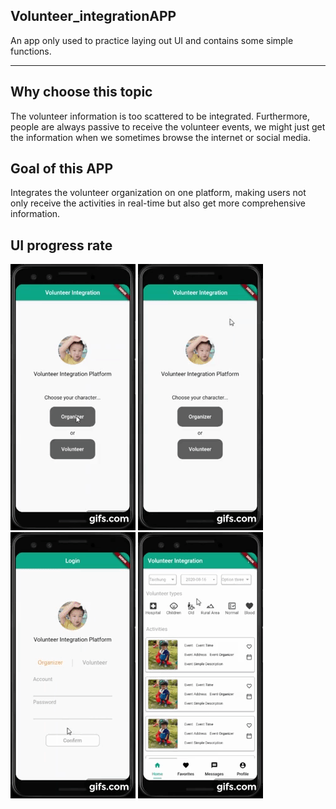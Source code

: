 ## Volunteer_integrationAPP

An app only used to practice laying out UI and contains some simple functions.
***

## Why choose this topic

The volunteer information is too scattered to be integrated.
Furthermore, people are always passive to receive the volunteer events, we might just get the information when we sometimes browse the internet or social media.

## Goal of this APP

Integrates the volunteer organization on one platform, making users not only receive the activities in real-time but also get more comprehensive information.

## UI progress rate

![app1](docs/O.gif)          ![app2](docs/V.gif)          ![app3](docs/H1.gif)          ![app4](docs/H2.gif)
